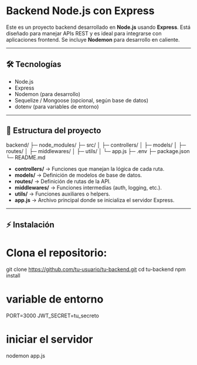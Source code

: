 # Backend Node.js con Express

Este es un proyecto backend desarrollado en **Node.js** usando **Express**. Está diseñado para manejar APIs REST y es ideal para integrarse con aplicaciones frontend. Se incluye **Nodemon** para desarrollo en caliente.

---

## 🛠 Tecnologías

- Node.js
- Express
- Nodemon (para desarrollo)
- Sequelize / Mongoose (opcional, según base de datos)
- dotenv (para variables de entorno)

---

## 📁 Estructura del proyecto
backend/
├─ node_modules/
├─ src/
│ ├─ controllers/
│ ├─ models/
│ ├─ routes/
│ ├─ middlewares/
│ ├─ utils/
│ └─ app.js
├─ .env
├─ package.json
└─ README.md


- **controllers/** → Funciones que manejan la lógica de cada ruta.
- **models/** → Definición de modelos de base de datos.
- **routes/** → Definición de rutas de la API.
- **middlewares/** → Funciones intermedias (auth, logging, etc.).
- **utils/** → Funciones auxiliares o helpers.
- **app.js** → Archivo principal donde se inicializa el servidor Express.

---

## ⚡ Instalación

# Clona el repositorio:

git clone https://github.com/tu-usuario/tu-backend.git
cd tu-backend
npm install

# variable de entorno
PORT=3000
JWT_SECRET=tu_secreto

# iniciar el servidor
nodemon app.js

